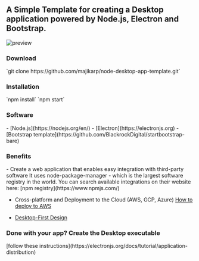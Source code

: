 <h2>A Simple Template for creating a Desktop application powered by Node.js, Electron and Bootstrap.</h2>

![preview](https://github.com/majikarp/node-desktop-app-template/blob/master/preview.JPG)

<h3>Download</h3>
`git clone https://github.com/majikarp/node-desktop-app-template.git`

<h3>Installation</h3>
`npm install`
`npm start`

<h3>Software</h3>
- [Node.js](https://nodejs.org/en/)
- [Electron](https://electronjs.org)
- [Bootstrap template](https://github.com/BlackrockDigital/startbootstrap-bare)

<h3>Benefits</h3>
- Create a web application that enables easy integration with third-party software
It uses node-package-manager - which is the largest software registry in the world.
You can search available integrations on their website here: [npm registry](https://www.npmjs.com/)

- Cross-platform and Deployment to the Cloud (AWS, GCP, Azure)
[How to deploy to AWS](https://aws.amazon.com/getting-started/projects/deploy-nodejs-web-app/)

- [Desktop-First Design](https://designmodo.com/desktop-first-design-responsive/)

<h3>Done with your app? Create the Desktop executable</h3>
[follow these instructions](https://electronjs.org/docs/tutorial/application-distribution)

